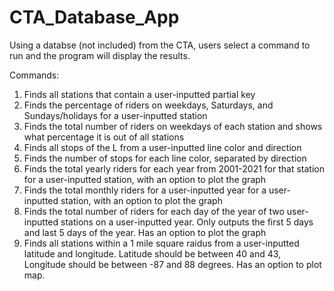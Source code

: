 # CTA_Database_App
Using a databse (not included) from the CTA, users select a command to run and the program will display the results.

Commands:
  1. Finds all stations that contain a user-inputted partial key
  2. Finds the percentage of riders on weekdays, Saturdays, and Sundays/holidays for a user-inputted station
  3. Finds the total number of riders on weekdays of each station and shows what percentage it is out of all stations
  4. Finds all stops of the L from a user-inputted line color and direction
  5. Finds the number of stops for each line color, separated by direction
  6. Finds the total yearly riders for each year from 2001-2021 for that station for a user-inputted station, with an option to plot the graph
  7. Finds the total monthly riders for a user-inputted year for a user-inputted station, with an option to plot the graph
  8. Finds the total number of riders for each day of the year of two user-inputted stations on a user-inputted year. Only outputs the first 5 days and last 5 days of the year. Has an option to plot the graph
  9. Finds all stations within a 1 mile square raidus from a user-inputted latitude and longitude. Latitude should be between 40 and 43, Longitude should be between -87 and 88 degrees. Has an option to plot map.

